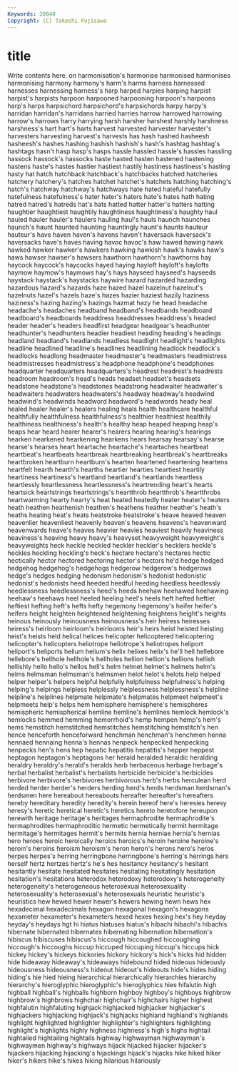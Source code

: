 ```yaml
---
Keywords: 20840 
Copyright: (C) Takeshi Fujisawa
---
```


# title

Write contents here.
on harmonisation's harmonise harmonised harmonises harmonising harmony harmony's harm's
harms harness harnessed harnesses harnessing harness's harp harped harpies harping
harpist harpist's harpists harpoon harpooned harpooning harpoon's harpoons harp's harps
harpsichord harpsichord's harpsichords harpy harpy's harridan harridan's harridans harried harries
harrow harrowed harrowing harrow's harrows harry harrying harsh harsher harshest
harshly harshness harshness's hart hart's harts harvest harvested harvester harvester's
harvesters harvesting harvest's harvests has hash hashed hasheesh hasheesh's hashes
hashing hashish hashish's hash's hashtag hashtag's hashtags hasn't hasp hasp's
hasps hassle hassled hassle's hassles hassling hassock hassock's hassocks haste
hasted hasten hastened hastening hastens haste's hastes hastier hastiest hastily
hastiness hastiness's hasting hasty hat hatch hatchback hatchback's hatchbacks hatched
hatcheries hatchery hatchery's hatches hatchet hatchet's hatchets hatching hatching's hatch's
hatchway hatchway's hatchways hate hated hateful hatefully hatefulness hatefulness's hater
hater's haters hate's hates hath hating hatred hatred's hatreds hat's
hats hatted hatter hatter's hatters hatting haughtier haughtiest haughtily haughtiness
haughtiness's haughty haul hauled hauler hauler's haulers hauling haul's hauls
haunch haunches haunch's haunt haunted haunting hauntingly haunt's haunts hauteur
hauteur's have haven haven's havens haven't haversack haversack's haversacks have's
haves having havoc havoc's haw hawed hawing hawk hawked hawker
hawker's hawkers hawking hawkish hawk's hawks haw's haws hawser hawser's
hawsers hawthorn hawthorn's hawthorns hay haycock haycock's haycocks hayed haying
hayloft hayloft's haylofts haymow haymow's haymows hay's hays hayseed hayseed's
hayseeds haystack haystack's haystacks haywire hazard hazarded hazarding hazardous hazard's
hazards haze hazed hazel hazelnut hazelnut's hazelnuts hazel's hazels haze's
hazes hazier haziest hazily haziness haziness's hazing hazing's hazings hazmat
hazy he head headache headache's headaches headband headband's headbands headboard
headboard's headboards headdress headdresses headdress's headed header header's headers headfirst
headgear headgear's headhunter headhunter's headhunters headier headiest heading heading's headings
headland headland's headlands headless headlight headlight's headlights headline headlined headline's
headlines headlining headlock headlock's headlocks headlong headmaster headmaster's headmasters headmistress
headmistresses headmistress's headphone headphone's headphones headquarter headquarters headquarters's headrest headrest's
headrests headroom headroom's head's heads headset headset's headsets headstone headstone's
headstones headstrong headwaiter headwaiter's headwaiters headwaters headwaters's headway headway's headwind
headwind's headwinds headword headword's headwords heady heal healed healer healer's
healers healing heals health healthcare healthful healthfully healthfulness healthfulness's healthier
healthiest healthily healthiness healthiness's health's healthy heap heaped heaping heap's
heaps hear heard hearer hearer's hearers hearing hearing's hearings hearken
hearkened hearkening hearkens hears hearsay hearsay's hearse hearse's hearses heart
heartache heartache's heartaches heartbeat heartbeat's heartbeats heartbreak heartbreaking heartbreak's heartbreaks
heartbroken heartburn heartburn's hearten heartened heartening heartens heartfelt hearth hearth's
hearths heartier hearties heartiest heartily heartiness heartiness's heartland heartland's heartlands
heartless heartlessly heartlessness heartlessness's heartrending heart's hearts heartsick heartstrings heartstrings's
heartthrob heartthrob's heartthrobs heartwarming hearty hearty's heat heated heatedly heater
heater's heaters heath heathen heathenish heathen's heathens heather heather's heath's
heaths heating heat's heats heatstroke heatstroke's heave heaved heaven heavenlier
heavenliest heavenly heaven's heavens heavens's heavenward heavenwards heave's heaves heavier
heavies heaviest heavily heaviness heaviness's heaving heavy heavy's heavyset heavyweight
heavyweight's heavyweights heck heckle heckled heckler heckler's hecklers heckle's heckles
heckling heckling's heck's hectare hectare's hectares hectic hectically hector hectored
hectoring hector's hectors he'd hedge hedged hedgehog hedgehog's hedgehogs hedgerow
hedgerow's hedgerows hedge's hedges hedging hedonism hedonism's hedonist hedonistic hedonist's
hedonists heed heeded heedful heeding heedless heedlessly heedlessness heedlessness's heed's
heeds heehaw heehawed heehawing heehaw's heehaws heel heeled heeling heel's
heels heft hefted heftier heftiest hefting heft's hefts hefty hegemony
hegemony's heifer heifer's heifers height heighten heightened heightening heightens height's
heights heinous heinously heinousness heinousness's heir heiress heiresses heiress's heirloom
heirloom's heirlooms heir's heirs heist heisted heisting heist's heists held
helical helices helicopter helicoptered helicoptering helicopter's helicopters heliotrope heliotrope's heliotropes
heliport heliport's heliports helium helium's helix helixes helix's he'll hell
hellebore hellebore's hellhole hellhole's hellholes hellion hellion's hellions hellish hellishly
hello hello's hellos hell's helm helmet helmet's helmets helm's helms
helmsman helmsman's helmsmen helot helot's helots help helped helper helper's
helpers helpful helpfully helpfulness helpfulness's helping helping's helpings helpless helplessly
helplessness helplessness's helpline helpline's helplines helpmate helpmate's helpmates helpmeet helpmeet's
helpmeets help's helps hem hemisphere hemisphere's hemispheres hemispheric hemispherical hemline
hemline's hemlines hemlock hemlock's hemlocks hemmed hemming hemorrhoid's hemp hempen
hemp's hem's hems hemstitch hemstitched hemstitches hemstitching hemstitch's hen hence
henceforth henceforward henchman henchman's henchmen henna hennaed hennaing henna's hennas
henpeck henpecked henpecking henpecks hen's hens hep hepatic hepatitis hepatitis's
hepper heppest heptagon heptagon's heptagons her herald heralded heraldic heralding
heraldry heraldry's herald's heralds herb herbaceous herbage herbage's herbal herbalist
herbalist's herbalists herbicide herbicide's herbicides herbivore herbivore's herbivores herbivorous herb's
herbs herculean herd herded herder herder's herders herding herd's herds
herdsman herdsman's herdsmen here hereabout hereabouts hereafter hereafter's hereafters hereby
hereditary heredity heredity's herein hereof here's heresies heresy heresy's heretic
heretical heretic's heretics hereto heretofore hereupon herewith heritage heritage's heritages
hermaphrodite hermaphrodite's hermaphrodites hermaphroditic hermetic hermetically hermit hermitage hermitage's hermitages
hermit's hermits hernia herniae hernia's hernias hero heroes heroic heroically
heroics heroics's heroin heroine heroine's heroin's heroins heroism heroism's heron
heron's herons hero's heros herpes herpes's herring herringbone herringbone's herring's
herrings hers herself hertz hertzes hertz's he's hes hesitancy hesitancy's
hesitant hesitantly hesitate hesitated hesitates hesitating hesitatingly hesitation hesitation's hesitations
heterodox heterodoxy heterodoxy's heterogeneity heterogeneity's heterogeneous heterosexual heterosexuality heterosexuality's heterosexual's
heterosexuals heuristic heuristic's heuristics hew hewed hewer hewer's hewers hewing
hewn hews hex hexadecimal hexadecimals hexagon hexagonal hexagon's hexagons hexameter
hexameter's hexameters hexed hexes hexing hex's hey heyday heyday's heydays
hgt hi hiatus hiatuses hiatus's hibachi hibachi's hibachis hibernate hibernated
hibernates hibernating hibernation hibernation's hibiscus hibiscuses hibiscus's hiccough hiccoughed hiccoughing
hiccough's hiccoughs hiccup hiccuped hiccuping hiccup's hiccups hick hickey hickey's
hickeys hickories hickory hickory's hick's hicks hid hidden hide hideaway
hideaway's hideaways hidebound hided hideous hideously hideousness hideousness's hideout hideout's
hideouts hide's hides hiding hiding's hie hied hieing hierarchical hierarchically
hierarchies hierarchy hierarchy's hieroglyphic hieroglyphic's hieroglyphics hies hifalutin high highball
highball's highballs highborn highboy highboy's highboys highbrow highbrow's highbrows highchair
highchair's highchairs higher highest highfalutin highfaluting highjack highjacked highjacker highjacker's
highjackers highjacking highjack's highjacks highland highland's highlands highlight highlighted highlighter
highlighter's highlighters highlighting highlight's highlights highly highness highness's high's highs
hightail hightailed hightailing hightails highway highwayman highwayman's highwaymen highway's highways
hijack hijacked hijacker hijacker's hijackers hijacking hijacking's hijackings hijack's hijacks
hike hiked hiker hiker's hikers hike's hikes hiking hilarious hilariously
